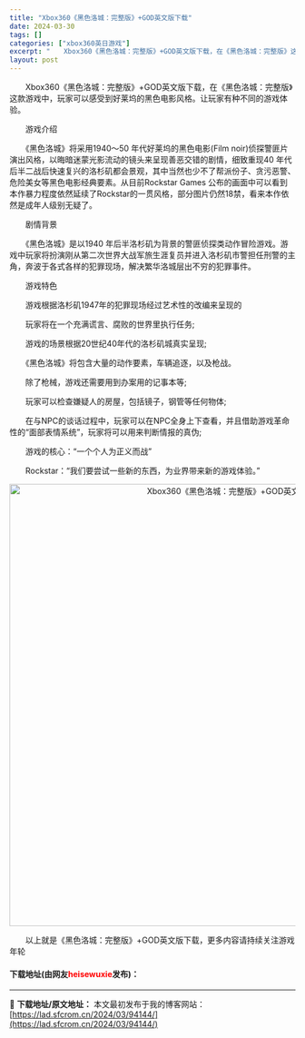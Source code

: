 ```yaml
---
title: "Xbox360《黑色洛城：完整版》+GOD英文版下载"
date: 2024-03-30
tags: []
categories: ["xbox360英日游戏"]
excerpt: "　　Xbox360《黑色洛城：完整版》+GOD英文版下载，在《黑色洛城：完整版》这款游戏中，玩家可以感受到好莱坞的黑色电影风格。让玩家有种不同的游戏体验。 　　游戏介绍 　　《黑色洛城》将采用1940～50 年代好莱坞的黑色电影(Film noir)侦探警匪片演出风格，以晦暗迷蒙光影流动的镜头来呈现&hellip;"
layout: post
---
```


 <p>　　Xbox360《黑色洛城：完整版》+GOD英文版下载，在《黑色洛城：完整版》这款游戏中，玩家可以感受到好莱坞的黑色电影风格。让玩家有种不同的游戏体验。</p> <p>　　游戏介绍</p> <p>　　《黑色洛城》将采用1940～50 年代好莱坞的黑色电影(Film noir)侦探警匪片演出风格，以晦暗迷蒙光影流动的镜头来呈现善恶交错的剧情，细致重现40 年代后半二战后快速复兴的洛杉矶都会景观，其中当然也少不了帮派份子、贪污恶警、危险美女等黑色电影经典要素。从目前Rockstar Games 公布的画面中可以看到本作暴力程度依然延续了Rockstar的一贯风格，部分图片仍然18禁，看来本作依然是成年人级别无疑了。</p> <p>　　剧情背景</p> <p>　　《黑色洛城》是以1940 年后半洛杉矶为背景的警匪侦探类动作冒险游戏。游戏中玩家将扮演刚从第二次世界大战军旅生涯复员并进入洛杉矶市警担任刑警的主角，奔波于各式各样的犯罪现场，解决繁华洛城层出不穷的犯罪事件。</p> <p>　　游戏特色</p> <p>　　游戏根据洛杉矶1947年的犯罪现场经过艺术性的改编来呈现的</p> <p>　　玩家将在一个充满谎言、腐败的世界里执行任务;</p> <p>　　游戏的场景根据20世纪40年代的洛杉矶城真实呈现;</p> <p>　　《黑色洛城》将包含大量的动作要素，车辆追逐，以及枪战。</p> <p>　　除了枪械，游戏还需要用到办案用的记事本等;</p> <p>　　玩家可以检查嫌疑人的房屋，包括镜子，钢管等任何物体;</p> <p>　　在与NPC的谈话过程中，玩家可以在NPC全身上下查看，并且借助游戏革命性的&ldquo;面部表情系统&rdquo;，玩家将可以用来判断情报的真伪;</p> <p>　　游戏的核心：&ldquo;一个个人为正义而战&rdquo;</p> <p>　　Rockstar：&ldquo;我们要尝试一些新的东西，为业界带来新的游戏体验。&rdquo;</p> <p align="center"><img align="" border="0" src="https://lad.sfcrom.cn/wp-content/uploads/2024/03/20240330_6607d4394cbba.webp" width="779" alt="Xbox360《黑色洛城：完整版》+GOD英文版下载" /></p> <p>　　以上就是《黑色洛城：完整版》+GOD英文版下载，更多内容请持续关注游戏年轮</p> <p><h4>下载地址(由网友<font color="red">heisewuxie</font>发布)：</h4></p> 

---
📖 **下载地址/原文地址：** 本文最初发布于我的博客网站：[https://lad.sfcrom.cn/2024/03/94144/](https://lad.sfcrom.cn/2024/03/94144/)
